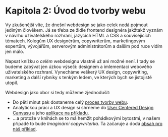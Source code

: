 # Kapitola 2: Úvod do tvorby webu

Vy zkušenější víte, že dnešní webdesign se jako celek nedá pojmout jediným člověkem. Já se třeba ze židle frontend designéra jakžtakž vyznám v návrhu uživatelského rozhraní, jazycích HTML a CSS a souvisejících tématech. Kolegům UX designérům, copywriterům, marketingovým expertům, vývojářům, serverovým administrátorům a dalším pod ruce vidím jen málo.

Napsat knížku o *celém* webdesignu vlastně už ani možné není. I tady se budeme zabývat jen úzkou výsečí: designem a imlementací webového uživatelského rozhraní. Vynecháme veškerý UX design, copywriting, marketing a další rybníky s tenkým ledem, ve kterých bych se jistojistě utopil.

Webdesign jako obor si tedy můžeme zjednodušit:

- Do pěti minut pak dostaneme celý [proces tvorby webu](zaklady-procesu.md). 
- Analytickou práci a UX design si shrneme do [User Centered Design Canvasu](design-canvas.md) a jeho [aplikace na příkladu](priklad-ux-canvas.md). 
- …a protože v knihách se to má hemžit pohádkovými bytostmi, v našem případě to bude *Imaginární copywriterka*. Ta začaruje a dodá [obsah pro náš příklad](priklad-obsah.md). 
